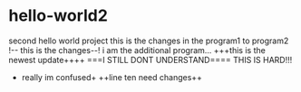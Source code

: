 # hello-world2
second hello world project
this is the changes in the program1 to program2
!-- this is the changes--!
i am the additional program...
+++this is the newest update++++
===I STILL DONT UNDERSTAND====
THIS IS HARD!!!
+ really im confused+
++line ten need changes++
